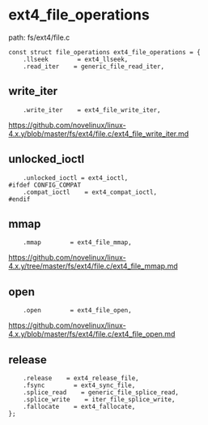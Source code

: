 ext4_file_operations
========================================

path: fs/ext4/file.c
```
const struct file_operations ext4_file_operations = {
    .llseek        = ext4_llseek,
    .read_iter    = generic_file_read_iter,
```

write_iter
----------------------------------------

```
    .write_iter    = ext4_file_write_iter,
```

https://github.com/novelinux/linux-4.x.y/blob/master/fs/ext4/file.c/ext4_file_write_iter.md

unlocked_ioctl
----------------------------------------

```
    .unlocked_ioctl = ext4_ioctl,
#ifdef CONFIG_COMPAT
    .compat_ioctl    = ext4_compat_ioctl,
#endif
```

mmap
----------------------------------------

```
    .mmap        = ext4_file_mmap,
```

https://github.com/novelinux/linux-4.x.y/tree/master/fs/ext4/file.c/ext4_file_mmap.md

open
----------------------------------------

```
    .open        = ext4_file_open,
```

https://github.com/novelinux/linux-4.x.y/blob/master/fs/ext4/file.c/ext4_file_open.md

release
----------------------------------------

```
    .release    = ext4_release_file,
    .fsync        = ext4_sync_file,
    .splice_read    = generic_file_splice_read,
    .splice_write    = iter_file_splice_write,
    .fallocate    = ext4_fallocate,
};
```
